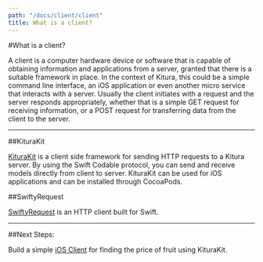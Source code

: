 ```yaml
---
path: "/docs/client/client"
title: What is a client?
---
```


#What is a client?

A client is a computer hardware device or software that is capable of obtaining information and applications from a server, granted that there is a suitable framework in place.  In the context of Kitura, this could be a simple command line interface, an iOS application or even another micro service that interacts with a server.  Usually the client initiates with a request and the server responds appropriately, whether that is a simple GET request for receiving information, or a POST request for transferring data from the client to the server.

---

##KituraKit

[KituraKit](https://github.com/IBM-Swift/KituraKit) is a client side framework for sending HTTP requests to a Kitura server. By using the Swift Codable protocol, you can send and receive models directly from client to server.  KituraKit can be used for iOS applications and can be installed through CocoaPods.

##SwiftyRequest

[SwiftyRequest](https://github.com/IBM-Swift/SwiftyRequest) is an HTTP client built for Swift.

---
##Next Steps:

Build a simple [iOS Client](./iOSClient) for finding the price of fruit using KituraKit.
